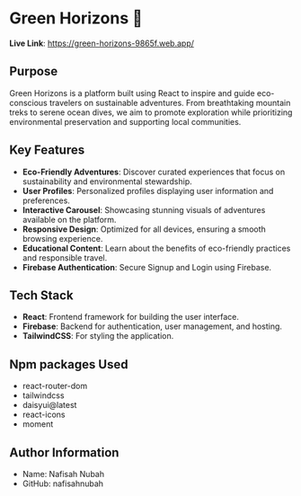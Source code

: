 # Green Horizons 🌿  

**Live Link**: https://green-horizons-9865f.web.app/

## Purpose  
Green Horizons is a platform built using React to inspire and guide eco-conscious travelers on sustainable adventures. From breathtaking mountain treks to serene ocean dives, we aim to promote exploration while prioritizing environmental preservation and supporting local communities.  

## Key Features  
- **Eco-Friendly Adventures**: Discover curated experiences that focus on sustainability and environmental stewardship.  
- **User Profiles**: Personalized profiles displaying user information and preferences. 
- **Interactive Carousel**: Showcasing stunning visuals of adventures available on the platform.  
- **Responsive Design**: Optimized for all devices, ensuring a smooth browsing experience.  
- **Educational Content**: Learn about the benefits of eco-friendly practices and responsible travel.
- **Firebase Authentication**: Secure Signup and Login using Firebase.

## Tech Stack
- **React**: Frontend framework for building the user interface.
- **Firebase**: Backend for authentication, user management, and hosting.
- **TailwindCSS**: For styling the application.

## Npm packages Used  
- react-router-dom
- tailwindcss
- daisyui@latest
- react-icons
- moment

## Author Information
- Name: Nafisah Nubah
- GitHub: nafisahnubah
